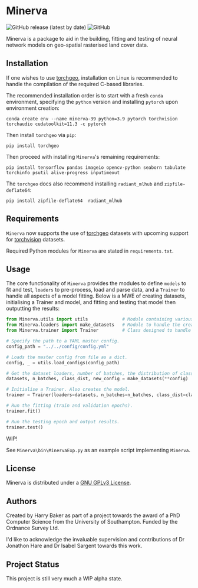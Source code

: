 # Minerva
![GitHub release (latest by date)](https://img.shields.io/github/v/release/Pale-Blue-Dot-97/Minerva) ![GitHub](https://img.shields.io/github/license/Pale-Blue-Dot-97/Minerva)

Minerva is a package to aid in the building, fitting and testing of neural network models on geo-spatial 
rasterised land cover data.  
 
## Installation

If one wishes to use [torchgeo](https://pypi.org/project/torchgeo/), installation on Linux is recommended to handle the 
compilation of the required C-based libraries.

The recommended installation order is to start with a fresh `conda` environment, specifying the `python`
version and installing `pytorch` upon environment creation:

```shell
conda create env --name minerva-39 python=3.9 pytorch torchvision torchaudio cudatoolkit=11.3 -c pytorch
```

Then install `torchgeo` via `pip`:
```shell
pip install torchgeo
```

Then proceed with installing `Minerva`'s remaining requirements:
```shell
pip install tensorflow pandas imageio opencv-python seaborn tabulate torchinfo psutil alive-progress inputimeout
```

The `torchgeo` docs also recommend installing `radiant_mlhub` and `zipfile-deflate64`:
```shell
pip install zipfile-deflate64  radiant_mlhub
```

## Requirements

`Minerva` now supports the use of [torchgeo](http://registry.mlhub.earth/10.34911/rdnt.d2ce8i/) 
datasets with upcoming support for [torchvision](https://pytorch.org/vision/stable/index.html) datasets. 

Required Python modules for `Minerva` are stated in `requirements.txt`.

## Usage
The core functionality of `Minerva` provides the modules to define `models` to fit and test, `loaders` to pre-process, 
load and parse data, and a `Trainer` to handle all aspects of a model fitting. Below is a MWE of creating datasets, 
initialising a Trainer and model, and fitting and testing that model then outputting the results:

```python
from Minerva.utils import utils             # Module containing various utility functions
from Minerva.loaders import make_datasets   # Module to handle the creation of datasets and torch loaders
from Minerva.trainer import Trainer         # Class designed to handle fitting of model

# Specify the path to a YAML master config.
config_path = "../../config/config.yml"

# Loads the master config from file as a dict.
config, _ = utils.load_configs(config_path)

# Get the dataset loaders, number of batches, the distribution of classes and an updated config.
datasets, n_batches, class_dist, new_config = make_datasets(**config)

# Initialise a Trainer. Also creates the model.
trainer = Trainer(loaders=datasets, n_batches=n_batches, class_dist=class_dist, **new_config)

# Run the fitting (train and validation epochs).
trainer.fit()

# Run the testing epoch and output results.
trainer.test()
```

WIP!

See `Minerva\bin\MinervaExp.py` as an example script implementing `Minerva`.

## License
Minerva is distributed under a [GNU GPLv3 License](https://choosealicense.com/licenses/gpl-3.0/).

## Authors

Created by Harry Baker as part of a project towards the award of a PhD Computer Science from the 
University of Southampton. Funded by the Ordnance Survey Ltd. 

I'd like to acknowledge the invaluable supervision and contributions of Dr Jonathon Hare and 
Dr Isabel Sargent towards this work.

## Project Status

This project is still very much a WIP alpha state.